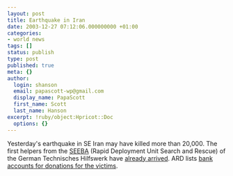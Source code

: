 ```yaml
---
layout: post
title: Earthquake in Iran
date: 2003-12-27 07:12:06.000000000 +01:00
categories:
- world news
tags: []
status: publish
type: post
published: true
meta: {}
author:
  login: shanson
  email: papascott-wp@gmail.com
  display_name: PapaScott
  first_name: Scott
  last_name: Hanson
excerpt: !ruby/object:Hpricot::Doc
  options: {}
---
```

<p>Yesterday's earthquake in SE Iran may have killed more than 20,000. The first helpers from the <a title="Special Unit SEEBA, In the aftermath of earthquakes" href="http://www.thw.de/english/seeba/index.htm">SEEBA</a> (Rapid Deployment Unit Search and Rescue) of the German Technisches Hilfswerk have <a title="Erdbeben im Iran: Erdbeben im Iran: THW-Einsatzkräfte sind gelandet" href="http://www.thw.de/thw-ausland/einsaetze/2003/iran/index.htm">already arrived</a>. ARD lists <a title="tagesschau.de : Spendenkonten für Erdbebenopfer" href="http://www.tagesschau.de/aktuell/meldungen/0,1185,OID2797882_REF1_NAVSPM1,00.html">bank accounts for donations for the victims</a>.</p>

